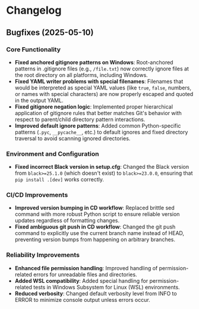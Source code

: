 # Changelog

## Bugfixes (2025-05-10)

### Core Functionality
- **Fixed anchored gitignore patterns on Windows**: Root-anchored patterns in .gitignore files (e.g., `/file.txt`) now correctly ignore files at the root directory on all platforms, including Windows.
- **Fixed YAML writer problems with special filenames**: Filenames that would be interpreted as special YAML values (like `true`, `false`, numbers, or names with special characters) are now properly escaped and quoted in the output YAML.
- **Fixed gitignore negation logic**: Implemented proper hierarchical application of gitignore rules that better matches Git's behavior with respect to parent/child directory pattern interactions.
- **Improved default ignore patterns**: Added common Python-specific patterns (`.pyc`, `__pycache__`, etc.) to default ignores and fixed directory traversal to avoid scanning ignored directories.

### Environment and Configuration
- **Fixed incorrect Black version in setup.cfg**: Changed the Black version from `black>=25.1.0` (which doesn't exist) to `black>=23.0.0`, ensuring that `pip install .[dev]` works correctly.

### CI/CD Improvements
- **Improved version bumping in CD workflow**: Replaced brittle sed command with more robust Python script to ensure reliable version updates regardless of formatting changes.
- **Fixed ambiguous git push in CD workflow**: Changed the git push command to explicitly use the current branch name instead of HEAD, preventing version bumps from happening on arbitrary branches.

### Reliability Improvements
- **Enhanced file permission handling**: Improved handling of permission-related errors for unreadable files and directories.
- **Added WSL compatibility**: Added special handling for permission-related tests in Windows Subsystem for Linux (WSL) environments.
- **Reduced verbosity**: Changed default verbosity level from INFO to ERROR to minimize console output unless errors occur.